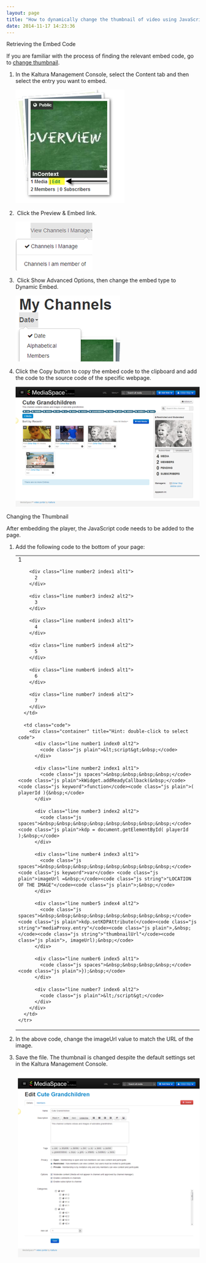 ```yaml
---
layout: page
title: "How to dynamically change the thumbnail of video using JavaScript?"
date: 2014-11-17 14:23:36
---
```


<p id="HowtodynamicallychangethethumbnailofvideousingJavascript?-Retrievingthecorrectembedcode" class="mce-heading-3">
  Retrieving the Embed Code
</p>

If you are familiar with the process of finding the relevant embed code, go to [change thumbnail][1].

 [1]: #changeThumbnail

1.  In the Kaltura Management Console, select the Content tab and then select the entry you want to embed.  
      
    <img src="../../assets/2339.img">
      
    
2.   Click the Preview & Embed link.  
      
    <img src="../../assets/2340.img">
      
    
3.   Click Show Advanced Options, then change the embed type to Dynamic Embed.  
      
    <img src="../../assets/2341.img">
      
    
4.  Click the Copy button to copy the embed code to the clipboard and add the code to the source code of the specific webpage.  
      
    <img src="../../assets/2342.img">

<p id="HowtodynamicallychangethethumbnailofvideousingJavascript?-Changingthethumbnail">
  <a name="changeThumbnail"></a><span class="mce-heading-3">Changing the Thumbnail</span>
</p>

After embedding the player, the JavaScript code needs to be added to the page.

1.  Add the following code to the bottom of your page:  
      
    <table border="0" cellspacing="0" cellpadding="0">
      <tbody>
        <tr>
          <td class="gutter">
            <div class="line number1 index0 alt2">
              1
            </div>
            
            <div class="line number2 index1 alt1">
              2
            </div>
            
            <div class="line number3 index2 alt2">
              3
            </div>
            
            <div class="line number4 index3 alt1">
              4
            </div>
            
            <div class="line number5 index4 alt2">
              5
            </div>
            
            <div class="line number6 index5 alt1">
              6
            </div>
            
            <div class="line number7 index6 alt2">
              7
            </div>
          </td>
          
          <td class="code">
            <div class="container" title="Hint: double-click to select code">
              <div class="line number1 index0 alt2">
                <code class="js plain">&lt;script&gt;&nbsp;</code>
              </div>
              
              <div class="line number2 index1 alt1">
                <code class="js spaces">&nbsp;&nbsp;&nbsp;&nbsp;</code><code class="js plain">kWidget.addReadyCallback(&nbsp;</code><code class="js keyword">function</code><code class="js plain">( playerId ){&nbsp;</code>
              </div>
              
              <div class="line number3 index2 alt2">
                <code class="js spaces">&nbsp;&nbsp;&nbsp;&nbsp;&nbsp;&nbsp;&nbsp;&nbsp;</code><code class="js plain">kdp = document.getElementById( playerId );&nbsp;</code>
              </div>
              
              <div class="line number4 index3 alt1">
                <code class="js spaces">&nbsp;&nbsp;&nbsp;&nbsp;&nbsp;&nbsp;&nbsp;&nbsp;</code><code class="js keyword">var</code> <code class="js plain">imageUrl =&nbsp;</code><code class="js string">"LOCATION OF THE IMAGE"</code><code class="js plain">;&nbsp;</code>
              </div>
              
              <div class="line number5 index4 alt2">
                <code class="js spaces">&nbsp;&nbsp;&nbsp;&nbsp;&nbsp;&nbsp;&nbsp;&nbsp;</code><code class="js plain">kdp.setKDPAttribute(</code><code class="js string">"mediaProxy.entry"</code><code class="js plain">,&nbsp;</code><code class="js string">"thumbnailUrl"</code><code class="js plain">, imageUrl);&nbsp;</code>
              </div>
              
              <div class="line number6 index5 alt1">
                <code class="js spaces">&nbsp;&nbsp;&nbsp;&nbsp;</code><code class="js plain">});&nbsp;</code>
              </div>
              
              <div class="line number7 index6 alt2">
                <code class="js plain">&lt;/script&gt;</code>
              </div>
            </div>
          </td>
        </tr>
      </tbody>
    </table>

2.  In the above code, change the imageUrl value to match the URL of the image.
3.  Save the file. The thumbnail is changed despite the default settings set in the Kaltura Management Console. 

<p style="padding-left: 30px;">
  <img src="../../assets/2343.img">
</p>

 